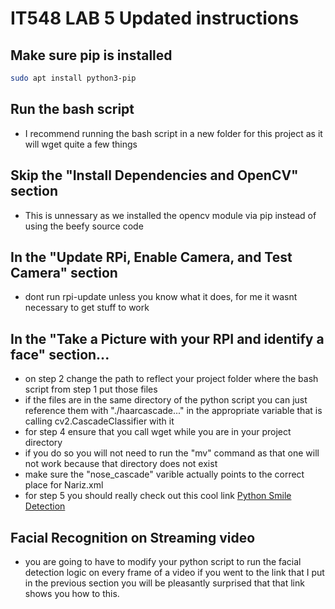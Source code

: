 # IT548 LAB 5 Updated instructions
## Make sure pip is installed
```bash
sudo apt install python3-pip
```
## Run the bash script
+ I recommend running the bash script in a new folder for this project as it will wget quite a few things

## Skip the "Install Dependencies and OpenCV" section
+ This is unnessary as we installed the opencv module via pip instead of using the beefy source code 

## In the "Update RPi, Enable Camera, and Test Camera" section
+ dont run rpi-update unless you know what it does, for me it wasnt necessary to get stuff to work

## In the "Take a Picture with your RPI and identify a face" section...
+ on step 2 change the path to reflect your project folder where the bash script from step 1 put those files
+ if the files are in the same directory of the python script you can just reference them with "./haarcascade..." in the appropriate variable that is calling cv2.CascadeClassifier with it
+ for step 4 ensure that you call wget while you are in your project directory
+ if you do so you will not need to run the "mv" command as that one will not work because that directory does not exist
+ make sure the "nose_cascade" varible actually points to the correct place for Nariz.xml
+ for step 5 you should really check out this cool link <a href="https://www.geeksforgeeks.org/python-smile-detection-using-opencv/">Python Smile Detection</a>

## Facial Recognition on Streaming video
+ you are going to have to modify your python script to run the facial detection logic on every frame of a video if you went to the link that I put in the previous section you will be pleasantly surprised that that link shows you how to this.





